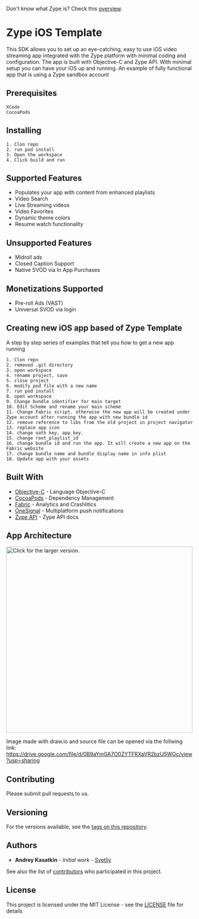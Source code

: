 Don't know what Zype is? Check this [overview](http://www.zype.com/).

# Zype iOS Template

This SDK allows you to set up an eye-catching, easy to use iOS video streaming app integrated with the Zype platform with minimal coding and configuration. The app is built with Objective-C and Zype API. With minimal setup you can have your iOS up and running.
An example of fully functional app that is using a Zype sandbox account


## Prerequisites

```
XCode
CocoaPods
```

## Installing

```
1. Clon repo
2. run pod install
3. Open the workspace 
4. Click build and run
```

## Supported Features

- Populates your app with content from enhanced playlists
- Video Search
- Live Streaming videos
- Video Favorites 
- Dynamic theme colors
- Resume watch functionality

## Unsupported Features

- Midroll ads
- Closed Caption Support
- Native SVOD via In App Purchases

## Monetizations Supported

- Pre-roll Ads (VAST)
- Universal SVOD via login


## Creating new iOS app based of Zype Template

A step by step series of examples that tell you how to get a new app running

```
1. Clon repo
2. removed .git directory
3. open workspace
4. rename project, save
5. close project
6. modify pod file with a new name
7. run pod install
8. open workspace
9. Change bundle identifier for main target
10. Edit Scheme and rename your main scheme
11. Change Fabric script. otherwise the new app will be created under Zype account after running the app with new bundle id
12. remove reference to libs from the old project in project navigator
13. replace app icon
14. change oath key, app_key. 
15. change root_playlist_id
16. change bundle id and run the app. It will create a new app on the Fabric website
17. change bundle name and bundle display name in info plist
18. Update app with your assets
```


## Built With

* [Objective-C](https://en.wikipedia.org/wiki/Objective-C) - Language Objective-C
* [CocoaPods](https://cocoapods.org) - Dependency Management
* [Fabric](https://get.fabric.io/) - Analytics and Crashlitics
* [OneSignal](https://onesignal.com/) - Multiplatform push notifications
* [Zype API](http://dev.zype.com/api_docs/intro/) - Zype API docs

## App Architecture

<a href="https://drive.google.com/uc?export=view&id=0B9aYmGA7O0ZYOEpjUERGd1hJTjQ"><img src="https://drive.google.com/uc?export=view&id=0B9aYmGA7O0ZYOEpjUERGd1hJTjQ" style="width: 500px; max-width: 100%; height: auto" title="Click for the larger version." /></a>

Image made with draw.io and source file can be opened via the follwing link: https://drive.google.com/file/d/0B9aYmGA7O0ZYTFRXaVR2bzU5WGc/view?usp=sharing

## Contributing

Please submit pull requests to us.

## Versioning

For the versions available, see the [tags on this repository](https://github.com/zype/zype-ios/tags). 

## Authors

* **Andrey Kasatkin** - *Initial work* - [Svetliy](https://github.com/svetdev)

See also the list of [contributors](https://github.com/zype/zype-ios/graphs/contributors) who participated in this project.

## License

This project is licensed under the MIT License - see the [LICENSE](LICENSE) file for details



